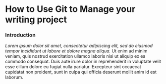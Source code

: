 # How to Use Git to Manage your writing project

### Introduction

*Lorem ipsum dolor sit amet, consectetur adipiscing elit, sed do eiusmod tempor incididunt ut labore et dolore magna aliqua.* Ut enim ad minim veniam, quis nostrud exercitation ullamco laboris nisi ut aliquip ex ea commodo consequat. Duis aute irure dolor in reprehenderit in voluptate velit esse cillum dolore eu fugiat nulla pariatur. Excepteur sint occaecat cupidatat non proident, sunt in culpa qui officia deserunt mollit anim id est laborum.
